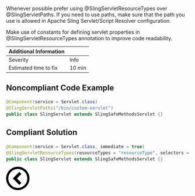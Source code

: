 <p>Whenever possible prefer using @SlingServletResourceTypes over @SlingServletPaths. If you need to use paths, make sure that the path you use is allowed in
    Apache Sling Servlet/Script Resolver configuration.

Make use of constants for defining servlet properties in @SlingServletResourceTypes annotation to improve code readability. 

| Additional Information |        |
|------------------------|--------|
| Severity               | Info   | 
| Estimated time to fix  | 10 min |

</p>

<h2>Noncompliant Code Example</h2>

```java
@Component(service = Servlet.class)
@SlingServletPaths("/bin/custom-servlet")
public class SlingServlet extends SlingSafeMethodsServlet {}
```

<h2>Compliant Solution</h2>

```java
@Component(service = Servlet.class, immediate = true)
@SlingServletResourceTypes(resourceTypes = "resourceType", selectors = "selector")
public class SlingServlet extends SlingSafeMethodsServlet {}
```

[![Back to overview](back.svg)](../../README.md)